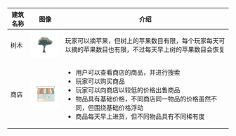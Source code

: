 | 建筑名称 | 图像                                                         | 介绍                                                         |
| -------- | ------------------------------------------------------------ | ------------------------------------------------------------ |
| 树木     | <img src="../sandbox_town_frontend/src/assets/img/TREE.png" width="120" /> | 玩家可以摘苹果，但树上的苹果数目有限，每个玩家每天可以摘的苹果数目也有限，不过每天早上树的苹果数目会恢复 |
| 商店     | <img src="../sandbox_town_frontend/src/assets/img/STORE.png" width="120" /> | <ul><li>用户可以查看商店的商品，并进行搜索</li><li>玩家可以购买商品</li><li>玩家可以向商店以较低的价格出售商品</li><li>物品具有基础价格，不同商店同一物品的价格虽然不同，但围绕基础价格浮动</li><li>商品每天早上进货，但不同物品具有不同稀有度 </ul> |

